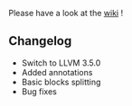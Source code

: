Please have a look at the [wiki](https://github.com/obfuscator-llvm/obfuscator/wiki) !

## Changelog

* Switch to LLVM 3.5.0
* Added annotations
* Basic blocks splitting
* Bug fixes
